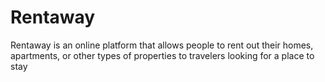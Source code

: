 # Rentaway
Rentaway is an online platform that allows people to rent out their homes, apartments, or other types of properties to travelers looking for a place to stay
